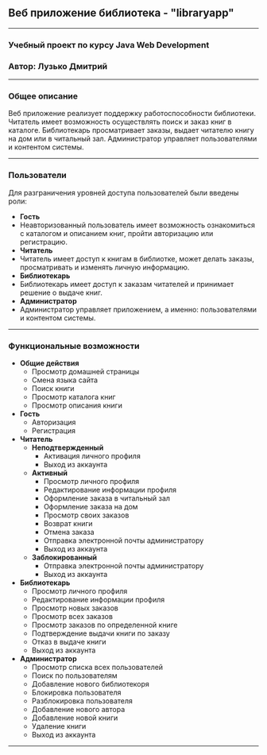 ## Веб приложение библиотека - "libraryapp"
---
### Учебный проект по курсу Java Web Development
### Автор: Лузько Дмитрий
---
### Общее описание
  Веб приложение реализует поддержку работоспособности библиотеки. 
  Читатель имеет возможность осуществлять поиск и заказ книг в каталоге. 
  Библиотекарь просматривает заказы, выдает читателю книгу на дом или в читальный зал. 
  Администратор управляет пользователями и контентом системы.
___
### Пользователи
   Для разграничения уровней доступа пользователей были введены роли:
   * **Гость**  
   * Неавторизованный пользователь имеет возможность ознакомиться с каталогом и описанием книг, 
   пройти авторизацию или регистрацию.
   * **Читатель**  
   * Читатель имеет доступ к книгам в библиотке, 
   может делать заказы, просматривать и изменять личную информацию.
   * **Библиотекарь**
   * Библиотекарь имеет доступ к заказам читателей и принимает решение о выдаче книг.
   * **Администратор**  
   * Администратор управляет приложением, а именно: пользователями и контентом системы. 
___
### Функциональные возможности
  * **Общие действия**
    * Просмотр домашней страницы
    * Смена языка сайта
    * Поиск книги
    * Просмотр каталога книг
    * Просмотр описания книги
  * **Гость**  
     * Авторизация
     * Регистрация
  * **Читатель**  
     * **Неподтвержденный**  
       * Активация личного профиля
       * Выход из аккаунта
     * **Активный** 
       * Просмотр личного профиля
       * Редактирование информации профиля
       * Оформление заказа в читальный зал
       * Оформление заказа на дом
       * Просмотр своих заказов
       * Возврат книги
       * Отмена заказа
       * Отправка электронной почты администратору
       * Выход из аккаунта
     * **Заблокированный** 
       * Отправка электронной почты администратору
       * Выход из аккаунта
  * **Библиотекарь**
     * Просмотр личного профиля
     * Редактирование информации профиля
     * Просмотр новых заказов
     * Просмотр всех заказов
     * Просмотр заказов по определенной книге
     * Подтверждение выдачи книги по заказу
     * Отказ в выдаче книги
     * Выход из аккаунта
  * **Администратор**  
     * Просмотр списка всех пользователей
     * Поиск по пользователям
     * Добавление нового библиотекоря
     * Блокировка пользователя
     * Разблокировка пользователя
     * Добавление нового автора
     * Добавление новой книги
     * Удаление книги
     * Выход из аккаунта
___